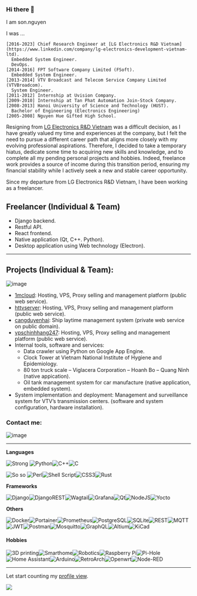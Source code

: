 ### Hi there 👋

I am son.nguyen

I was ...

```
[2016-2023] Chief Research Engineer at [LG Electronics R&D Vietnam](https://www.linkedin.com/company/lg-electronics-development-vietnam-ltd).
  Embedded System Engineer.
  DevOps.
[2014-2016] FPT Software Company Limited (FSoft).
  Embedded System Engineer.
[2013-2014] VTV Broadcast and Telecom Service Company Limited (VTVBroadcom).
  System Engineer.
[2011-2012] Internship at Uvision Company.
[2009-2010] Internship at Tan Phat Automation Join-Stock Company.
[2008-2013] Hanoi University of Science and Technology (HUST).
  Bachelor of Engineering (Electronics Engineering)
[2005-2008] Nguyen Hue Gifted High School.
```

Resigning from [LG Electronics R&D Vietnam](https://www.linkedin.com/company/lg-electronics-development-vietnam-ltd) was a difficult decision, as I have greatly valued my time and experiences at the company, but I felt the need to pursue a different career path that aligns more closely with my evolving professional aspirations.
Therefore, I decided to take a temporary hiatus, dedicate some time to acquiring new skills and knowledge, and to complete all my pending personal projects and hobbies.
Indeed, freelance work provides a source of income during this transition period, ensuring my financial stability while I actively seek a new and stable career opportunity.

Since my departure from LG Electronics R&D Vietnam, I have been working as a freelancer.

## Freelancer (Individual & Team)
- Django backend.
- Restful API.
- React frontend.
- Native application (Qt, C++. Python).
- Desktop application using Web technology (Electron).
---
## Projects (Individual & Team):
![image](https://github.com/dangsonbk/dangsonbk/assets/6972607/55dec853-6de8-4091-bf73-3e33b9f932ef)

- [1mcloud](https://1mcloud.vn/): Hosting, VPS, Proxy selling and management platform (public web service).
- [httvserver](https://httvserver.com): Hosting, VPS, Proxy selling and management platform (public web service).
- [cangduyenhai](http://cangduyenhai.com/): Ship laytime management system (private web service on public domain).
- [vpschinhhang247](https://vpschinhhang247.com): Hosting, VPS, Proxy selling and management platform (public web service).
- Internal tools, software and services:
  - Data crawler using Python on Google App Engine.
  - Clock Tower at Vietnam National Institute of Hygiene and Epidemiology.
  - 80 ton truck scale – Viglacera Corporation – Hoanh Bo – Quang Ninh (native appication).
  - Oil tank management system for car manufacture (native application, embedded system).
- System implementation and deployment:
  Management and surveillance system for VTV’s transmission centers. (software and system configuration, hardware installation).

### Contact me:

![image](https://github.com/dangsonbk/dangsonbk/assets/6972607/0ffbe527-56e3-4943-b2bc-8cf16462ab8b)

---
**Languages**

![Strong](https://img.shields.io/badge/strong-%F0%9F%99%82-green?style=for-the-badge) ![Python](https://img.shields.io/badge/python-3670A0?style=for-the-badge&logo=python&logoColor=ffdd54)![C++](https://img.shields.io/badge/c++-%2300599C.svg?style=for-the-badge&logo=c%2B%2B&logoColor=white)![C](https://img.shields.io/badge/c-%2300599C.svg?style=for-the-badge&logo=c&logoColor=white)

![So so](https://img.shields.io/badge/so%20so-%F0%9F%98%90-yellow?style=for-the-badge) ![Perl](https://img.shields.io/badge/perl-%2339457E.svg?style=for-the-badge&logo=perl&logoColor=white)![Shell Script](https://img.shields.io/badge/shell_script-%23121011.svg?style=for-the-badge&logo=gnu-bash&logoColor=white)![CSS3](https://img.shields.io/badge/css3-%231572B6.svg?style=for-the-badge&logo=css3&logoColor=white)![Rust](https://img.shields.io/badge/rust-%23000000.svg?style=for-the-badge&logo=rust&logoColor=white)

**Frameworks**

![Django](https://img.shields.io/badge/django-%23092E20.svg?style=for-the-badge&logo=django&logoColor=white)![DjangoREST](https://img.shields.io/badge/DJANGO-REST-ff1709?style=for-the-badge&logo=django&logoColor=white&color=ff1709&labelColor=gray)![Wagtail](https://img.shields.io/badge/wagtail-43B1B0.svg?style=for-the-badge&logo=wagtail&logoColor=white)![Grafana](https://img.shields.io/badge/grafana-%23F46800.svg?style=for-the-badge&logo=grafana&logoColor=white)![Qt](https://img.shields.io/badge/Qt-%23217346.svg?style=for-the-badge&logo=Qt&logoColor=white)![NodeJS](https://img.shields.io/badge/node.js-6DA55F?style=for-the-badge&logo=node.js&logoColor=white)![Yocto](https://img.shields.io/badge/Yocto-grey?style=for-the-badge&labelColor=white)

**Others**

![Docker](https://img.shields.io/badge/docker-%230db7ed.svg?style=flat-square&logo=docker&logoColor=white)![Portainer](https://img.shields.io/badge/portainer-%13BEF9.svg?style=flat-square&logo=portainer&logoColor=white)![Prometheus](https://img.shields.io/badge/Prometheus-E6522C?style=flat-square&logo=Prometheus&logoColor=white)![PostgreSQL](https://img.shields.io/badge/postgresql-%23316192.svg?style=flat-square&logo=postgresql&logoColor=white)![SQLite](https://img.shields.io/badge/sqlite-003B57.svg?style=flat-square&logo=sqlite&logoColor=white)![REST](https://img.shields.io/badge/REST&RESTful-green?style=flat-square)![MQTT](https://img.shields.io/badge/MQTT-purple?style=flat-square)![JWT](https://img.shields.io/badge/JWT-black?style=flat-square&logo=JSON%20web%20tokens)![Postman](https://img.shields.io/badge/Postman-FF6C37?style=flat-square&logo=postman&logoColor=white)![Mosquitto](https://img.shields.io/badge/mosquitto-%233C5280.svg?style=flat-square&logo=eclipsemosquitto&logoColor=white)![GraphQL](https://img.shields.io/badge/graphql-E10098.svg?style=flat-square&logo=graphql&logoColor=white)![Altium](https://img.shields.io/badge/Altium%20Designer-A5915F.svg?style=flat-square&logo=altiumdesigner&logoColor=white)![KiCad](https://img.shields.io/badge/kicad-314CB0.svg?style=flat-square&logo=kicad&logoColor=white)

#### Hobbies
![3D printing](https://img.shields.io/badge/3D%20Printing-green.svg?style=flat-square&logoColor=white)![Smarthome](https://img.shields.io/badge/Smarthome-blue.svg?style=flat-square&logoColor=white)![Robotics](https://img.shields.io/badge/Robotics-yellow.svg?style=flat-square&logoColor=white)![Raspberry Pi](https://img.shields.io/badge/-RaspberryPi-C51A4A?style=flat-square&logo=Raspberry-Pi)![Pi-Hole](https://img.shields.io/badge/pihole-%2396060C.svg?style=flat-square&logo=pi-hole&logoColor=white)![Home Assistant](https://img.shields.io/badge/home%20assistant-%2341BDF5.svg?style=flat-square&logo=home-assistant&logoColor=white)![Arduino](https://img.shields.io/badge/Arduino-%979D.svg?style=flat-square&logo=arduino&logoColor=white)![RetroArch](https://img.shields.io/badge/RetroArch-black.svg?style=flat-square&logo=RetroArch&logoColor=white)![Openwrt](https://img.shields.io/badge/OpenWRT-00B5E2?style=flat-square&logo=OpenWrt&logoColor=white)![Node-RED](https://img.shields.io/badge/nodered-8F0000.svg?style=flat-square&logo=nodered&logoColor=white)

---
Let start counting my [profile view](https://github.com/antonkomarev/github-profile-views-counter).

![](https://komarev.com/ghpvc/?username=dangsonbk&label=PROFILE+VIEWS)
